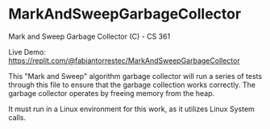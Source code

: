 # MarkAndSweepGarbageCollector
Mark and Sweep Garbage Collector (C) - CS 361

Live Demo: https://replit.com/@fabiantorrestec/MarkAndSweepGarbageCollector

This "Mark and Sweep" algorithm garbage collector will run a series of tests through this file to ensure that the garbage collection works correctly. The garbage collector operates by freeing memory from the heap.

It must run in a Linux environment for this work, as it utilizes Linux System calls. 


